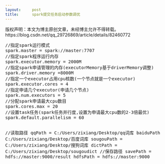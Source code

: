 ```yaml
---
layout:     post
title:      spark提交任务启动参数调优
---
```

<div id="article_content" class="article_content clearfix csdn-tracking-statistics" data-pid="blog" data-mod="popu_307" data-dsm="post">
								<div class="article-copyright">
					版权声明：本文为博主原创文章，未经博主允许不得转载。					https://blog.csdn.net/qq_29726869/article/details/82460772				</div>
								            <link rel="stylesheet" href="https://csdnimg.cn/release/phoenix/template/css/ck_htmledit_views-f76675cdea.css">
						<div class="htmledit_views" id="content_views">
                <pre>
//指定spark运行模式
spark.master = spark://master:7707
//指定spark程序运行内存
spark.executor.memory = 2000M   
//指定spark申请管理的内存(executorMemory基于driverMemory调整)
spark.driver.memory =8000M
//指定一个executor占用cpu核数(一个节点就是一个executor)
spark.executor.cores = 4
//指定申请几个executor(申请几个节点)
spark.num.executors = 5
//分配spark申请最大cpu数目
spark.cores.max = 20
//设置task任务(spark任务并行度,设置为申请最大cpu数的2-3倍最优)
spark.default.parallelism = 60

//读取路径
qqPath =  C:/Users/zixiang/Desktop/qq词库
baiduPath = C:/Users/zixiang/Desktop/百度词库
sougouPath = C:/Users/zixiang/Desktop/搜狗词库
dictPath = C:/Users/zixiang/Desktop/sougoudict
//保存路径
savePath = hdfs://master:9000/result
hdfsPath = hdfs://master:9000</pre>            </div>
                </div>